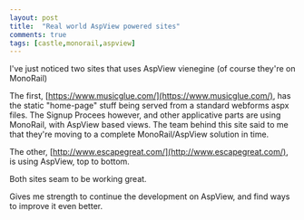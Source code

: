 ```yaml
---
layout: post
title:  "Real world AspView powered sites"
comments: true
tags: [castle,monorail,aspview]
---
```



I've just noticed two sites that uses AspView vienegine (of course they're on MonoRail)

The first, [https://www.musicglue.com/](https://www.musicglue.com/), has the static "home-page" stuff being served from a standard webforms aspx files. The Signup Procees however, and other applicative parts are using MonoRail, with AspView based views. The team behind this site said to me that they're moving to a complete MonoRail/AspView solution in time.

The other, [http://www.escapegreat.com/](http://www.escapegreat.com/), is using AspView, top to bottom.

Both sites seam to be working great. 

Gives me strength to continue the development on AspView, and find ways to improve it even better.

